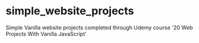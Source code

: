 # simple_website_projects
Simple Vanilla website projects completed through Udemy course '20 Web Projects With Vanilla JavaScript'
